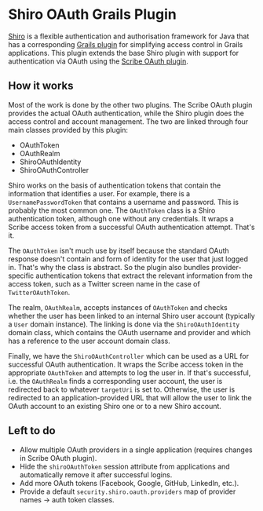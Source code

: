Shiro OAuth Grails Plugin
=========================

[Shiro](http://shiro.apache.org/) is a flexible authentication and authorisation framework for Java that has a corresponding [Grails plugin](http://grails.org/plugin/shiro) for simplifying access control in Grails applications. This plugin extends the base Shiro plugin with support for authentication via OAuth using the [Scribe OAuth plugin](http://grails.org/plugin/scribe-oauth).

How it works
------------

Most of the work is done by the other two plugins. The Scribe OAuth plugin provides the actual OAuth authentication, while the Shiro plugin does the access control and account management. The two are linked through four main classes provided by this plugin:

* OAuthToken
* OAuthRealm
* ShiroOAuthIdentity
* ShiroOAuthController

Shiro works on the basis of authentication tokens that contain the information that identifies a user. For example, there is a `UsernamePasswordToken` that contains a username and password. This is probably the most common one. The `OAuthToken` class is a Shiro authentication token, although one without any credentials. It wraps a Scribe access token from a successful OAuth authentication attempt. That's it.

The `OAuthToken` isn't much use by itself because the standard OAuth response doesn't contain and form of identity for the user that just logged in. That's why the class is abstract. So the plugin also bundles provider-specific authentication tokens that extract the relevant information from the access token, such as a Twitter screen name in the case of `TwitterOAuthToken`.

The realm, `OAuthRealm`, accepts instances of `OAuthToken` and checks whether the user has been linked to an internal Shiro user account (typically a `User` domain instance). The linking is done via the `ShiroOAuthIdentity` domain class, which contains the OAuth username and provider and which has a reference to the user account domain class.

Finally, we have the `ShiroOAuthController` which can be used as a URL for successful OAuth authentication. It wraps the Scribe access token in the appropriate `OAuthToken` and attempts to log the user in. If that's successful, i.e. the `OAuthRealm` finds a corresponding user account, the user is redirected back to whatever `targetUri` is set to. Otherwise, the user is redirected to an application-provided URL that will allow the user to link the OAuth account to an existing Shiro one or to a new Shiro account.

Left to do
----------

* Allow multiple OAuth providers in a single application (requires changes in Scribe OAuth plugin).
* Hide the `shiroOAuthToken` session attribute from applications and automatically remove it after successful logins.
* Add more OAuth tokens (Facebook, Google, GitHub, LinkedIn, etc.).
* Provide a default `security.shiro.oauth.providers` map of provider names -> auth token classes.
